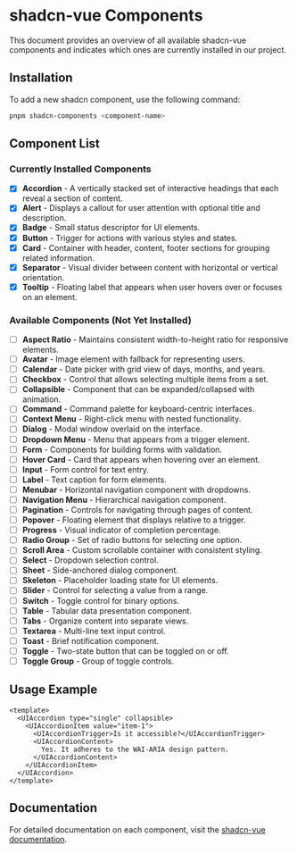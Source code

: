 # shadcn-vue Components

This document provides an overview of all available shadcn-vue components and indicates which ones are currently installed in our project.

## Installation

To add a new shadcn component, use the following command:

```bash
pnpm shadcn-components <component-name>
```

## Component List

### Currently Installed Components

- [x] **Accordion** - A vertically stacked set of interactive headings that each reveal a section of content.
- [x] **Alert** - Displays a callout for user attention with optional title and description.
- [x] **Badge** - Small status descriptor for UI elements.
- [x] **Button** - Trigger for actions with various styles and states.
- [x] **Card** - Container with header, content, footer sections for grouping related information.
- [x] **Separator** - Visual divider between content with horizontal or vertical orientation.
- [x] **Tooltip** - Floating label that appears when user hovers over or focuses on an element.

### Available Components (Not Yet Installed)

- [ ] **Aspect Ratio** - Maintains consistent width-to-height ratio for responsive elements.
- [ ] **Avatar** - Image element with fallback for representing users.
- [ ] **Calendar** - Date picker with grid view of days, months, and years.
- [ ] **Checkbox** - Control that allows selecting multiple items from a set.
- [ ] **Collapsible** - Component that can be expanded/collapsed with animation.
- [ ] **Command** - Command palette for keyboard-centric interfaces.
- [ ] **Context Menu** - Right-click menu with nested functionality.
- [ ] **Dialog** - Modal window overlaid on the interface.
- [ ] **Dropdown Menu** - Menu that appears from a trigger element.
- [ ] **Form** - Components for building forms with validation.
- [ ] **Hover Card** - Card that appears when hovering over an element.
- [ ] **Input** - Form control for text entry.
- [ ] **Label** - Text caption for form elements.
- [ ] **Menubar** - Horizontal navigation component with dropdowns.
- [ ] **Navigation Menu** - Hierarchical navigation component.
- [ ] **Pagination** - Controls for navigating through pages of content.
- [ ] **Popover** - Floating element that displays relative to a trigger.
- [ ] **Progress** - Visual indicator of completion percentage.
- [ ] **Radio Group** - Set of radio buttons for selecting one option.
- [ ] **Scroll Area** - Custom scrollable container with consistent styling.
- [ ] **Select** - Dropdown selection control.
- [ ] **Sheet** - Side-anchored dialog component.
- [ ] **Skeleton** - Placeholder loading state for UI elements.
- [ ] **Slider** - Control for selecting a value from a range.
- [ ] **Switch** - Toggle control for binary options.
- [ ] **Table** - Tabular data presentation component.
- [ ] **Tabs** - Organize content into separate views.
- [ ] **Textarea** - Multi-line text input control.
- [ ] **Toast** - Brief notification component.
- [ ] **Toggle** - Two-state button that can be toggled on or off.
- [ ] **Toggle Group** - Group of toggle controls.

## Usage Example

```vue
<template>
  <UIAccordion type="single" collapsible>
    <UIAccordionItem value="item-1">
      <UIAccordionTrigger>Is it accessible?</UIAccordionTrigger>
      <UIAccordionContent>
        Yes. It adheres to the WAI-ARIA design pattern.
      </UIAccordionContent>
    </UIAccordionItem>
  </UIAccordion>
</template>
```

## Documentation

For detailed documentation on each component, visit the [shadcn-vue documentation](https://shadcn-vue.com/docs/components/accordion).

